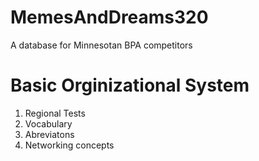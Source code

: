 # MemesAndDreams320
A database for Minnesotan BPA competitors

# Basic Orginizational System
  1. Regional Tests
  2. Vocabulary
  3. Abreviatons
  4. Networking concepts
